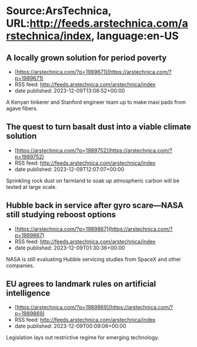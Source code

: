 # Source:ArsTechnica, URL:http://feeds.arstechnica.com/arstechnica/index, language:en-US

## A locally grown solution for period poverty
 - [https://arstechnica.com/?p=1989671](https://arstechnica.com/?p=1989671)
 - RSS feed: http://feeds.arstechnica.com/arstechnica/index
 - date published: 2023-12-09T13:08:52+00:00

A Kenyan tinkerer and Stanford engineer team up to make maxi pads from agave fibers.

## The quest to turn basalt dust into a viable climate solution
 - [https://arstechnica.com/?p=1989752](https://arstechnica.com/?p=1989752)
 - RSS feed: http://feeds.arstechnica.com/arstechnica/index
 - date published: 2023-12-09T12:07:07+00:00

Sprinkling rock dust on farmland to soak up atmospheric carbon will be tested at large scale.

## Hubble back in service after gyro scare—NASA still studying reboost options
 - [https://arstechnica.com/?p=1989867](https://arstechnica.com/?p=1989867)
 - RSS feed: http://feeds.arstechnica.com/arstechnica/index
 - date published: 2023-12-09T01:30:36+00:00

NASA is still evaluating Hubble servicing studies from SpaceX and other companies.

## EU agrees to landmark rules on artificial intelligence
 - [https://arstechnica.com/?p=1989869](https://arstechnica.com/?p=1989869)
 - RSS feed: http://feeds.arstechnica.com/arstechnica/index
 - date published: 2023-12-09T00:09:06+00:00

Legislation lays out restrictive regime for emerging technology.

